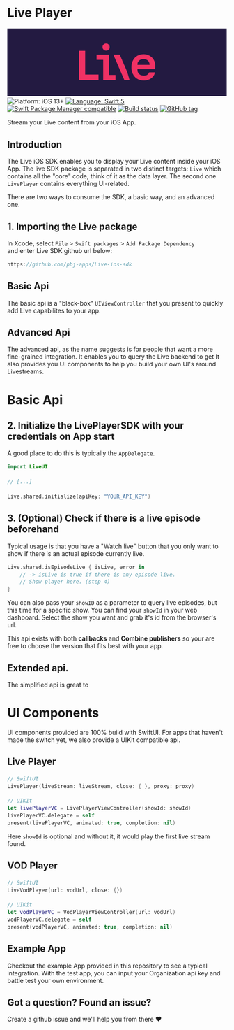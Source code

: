 # Live Player
![Live](banner.png)
![Platform: iOS 13+](https://img.shields.io/badge/platform-iOS%20-blue.svg?style=flat)
[![Language: Swift 5](https://img.shields.io/badge/language-swift%205-f48041.svg?style=flat)](https://developer.apple.com/swift)
[![Swift Package Manager compatible](https://img.shields.io/badge/SPM-compatible-4BC51D.svg?style=flat)](https://swift.org/package-manager/)
[![Build status](https://build.appcenter.ms/v0.1/apps/3c45f38a-7b97-4647-9355-e95c6383ce05/branches/main/badge)](https://appcenter.ms)
[![GitHub tag](https://img.shields.io/github/release/pbj-apps/Live-ios-sdk.svg)]()

Stream your Live content from your iOS App.

## Introduction
The Live iOS SDK enables you to display your Live content inside your iOS App.
The live SDK package is separated in two distinct targets:  `Live` which contains all the "core" code, think of it as the data layer. The second one `LivePlayer` contains everything UI-related.

There are two ways to consume the SDK, a basic way, and an advanced one.

## 1. Importing the Live package
In Xcode, select `File` > `Swift packages` > `Add Package Dependency`  
and enter Live SDK github url below:
```swift
https://github.com/pbj-apps/Live-ios-sdk
```

## Basic Api
The basic api is a "black-box" `UIViewController` that you present to quickly add Live capabilites to your app.

## Advanced Api
The advanced api, as the name suggests is for people that want a more fine-grained integration. It enables you to query the Live backend to get
It also provides you UI components to help you build your own UI's around Livestreams.


# Basic Api

## 2. Initialize the LivePlayerSDK with your credentials on App start
A good place to do this is typically the `AppDelegate`.
```swift
import LiveUI

// [...]

Live.shared.initialize(apiKey: "YOUR_API_KEY")
```

## 3. (Optional) Check if there is a live episode beforehand
Typical usage is that you have a "Watch live" button that you only want to show if there is an actual episode currently live.
```swift
Live.shared.isEpisodeLive { isLive, error in			
    // -> isLive is true if there is any episode live.
    // Show player here. (step 4)
}
```

You can also pass your `showID` as a parameter to query live episodes, but this time for a specific show.
You can find your `showId` in your web dashboard. Select the show you want and grab it's id from the browser's url.

This api exists with both **callbacks** and **Combine publishers** so your are free to choose the version that fits best with your app.


## Extended api.

The simplified api is great to 


# UI Components
UI components provided are 100% build with SwiftUI. For apps that haven't made the switch yet, we also provide a UIKit compatible api.

## Live Player


```swift
// SwiftUI
LivePlayer(liveStream: liveStream, close: { }, proxy: proxy)

// UIKIt
let livePlayerVC = LivePlayerViewController(showId: showId)
livePlayerVC.delegate = self
present(livePlayerVC, animated: true, completion: nil)
```

Here `showId` is optional and without it, it would play the first live stream found.

## VOD Player

```swift
// SwiftUI
LiveVodPlayer(url: vodUrl, close: {})

// UIKit
let vodPlayerVC = VodPlayerViewController(url: vodUrl)
vodPlayerVC.delegate = self
present(vodPlayerVC, animated: true, completion: nil)
```


## Example App
Checkout the example App provided in this repository to see a typical integration.
With the test app, you can input your Organization api key and battle test your own environment.

## Got a question? Found an issue? 
Create a github issue and we'll help you from there ❤️

